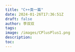 ```yaml
---
title: "C++类一篇"
date: 2024-01-26T17:36:51Z
draft: false
author: 李双双
tags:
image: /images/CPlusPlus1.png
description:
toc:
---
```

